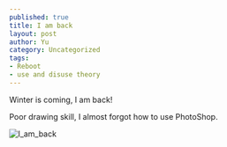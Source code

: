 ```yaml
--- 
published: true
title: I am back
layout: post
author: Yu
category: Uncategorized
tags: 
- Reboot
- use and disuse theory
---
```


Winter is coming, I am back!

Poor drawing skill, I almost forgot how to use PhotoShop.


![I_am_back](https://i.imgur.com/zICQDKg.png)

